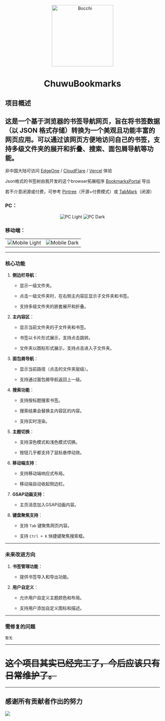 <div align="center">
    <img src="https://github.com/user-attachments/assets/6e42f062-8cf9-4332-8d86-38ae92864233" alt="Bocchi" width="200" height="200">
    <h1>ChuwuBookmarks</h1>
</div>

## 项目概述

这是一个基于浏览器的书签导航网页，旨在将书签数据（以 JSON 格式存储）转换为一个美观且功能丰富的网页应用。可以通过该网页方便地访问自己的书签，支持多级文件夹的展开和折叠、搜索、面包屑导航等功能。
---
非中国大陆可访问 [EdgeOne](https://chuwubookmarks.edgeone.app/) / [CloudFlare](https://chuwubookmarks.pages.dev/) / [Vercel](https://chuwu-bookmarks-tau.vercel.app/) 体验

Json格式的书签树由我开发的这个browser拓展程序 [BookmarksPortal](https://github.com/HatsuChuwu/BookmarksPortal) 导出

若不介意闭源或付费，可参考 [Pintree](https://github.com/Pintree-io/pintree)（开源+付费模式）或 [TabMark](https://www.ainewtab.app)（闭源）

### PC：

<div align="center">
    <img src="https://github.com/user-attachments/assets/4eaad285-81d1-4667-a0ae-2212686ff9eb" alt="PC Light">
    <img src="https://github.com/user-attachments/assets/62ff3f49-dee5-468d-af0a-0ea0955f2619" alt="PC Dark">
</div>

### 移动端：

<table>
    <tr>
        <td>
            <img src="https://github.com/user-attachments/assets/31bea867-c0d4-4727-9251-8de7418ca687" alt="Mobile Light">
        </td>
        <td>
            <img src="https://github.com/user-attachments/assets/d852e758-c372-4ed9-b899-05b048c9ad8f" alt="Mobile Dark">
        </td>
    </tr>
</table>


---

### **核心功能**

1. **侧边栏导航**：
   
   * 显示一级文件夹。
   
   * 点击一级文件夹时，在右侧主内容区显示子文件夹和书签。
   
   * 支持多级文件夹的嵌套展开和折叠。

2. **主内容区**：
   
   * 显示当前文件夹的子文件夹和书签。
   
   * 书签以卡片形式展示，支持点击跳转。
   
   * 文件夹以图标形式展示，支持点击进入子文件夹。

3. **面包屑导航**：
   
   * 显示当前路径（点击的文件夹层级）。
   
   * 支持通过面包屑导航返回上一级。

4. **搜索功能**：
   
   * 支持按标题搜索书签。
   
   * 搜索结果会替换主内容区的内容。
  
   * 支持实时渲染。

5. **主题切换**：
   
   * 支持深色模式和浅色模式切换。
  
   * 按钮几乎都支持了鼠标悬停动效。

6. **移动端支持**：
   
   * 支持移动端响应式布局。
  
   * 移动端自动收起侧边栏。

7. **GSAP动画支持**：

   * 主页消息加入GSAP动画内容。

8. **键盘聚焦支持**：

   * 支持 `Tab` 键聚焦网页内容。

   * 支持 `Ctrl + K` 快捷键聚焦搜索框。

* * *

### **未来改进方向**

1. **书签管理功能**：
   
   * 提供书签导入和导出功能。

2. **用户自定义**：
   
   * 允许用户自定义主题颜色和布局。
   
   * 支持用户添加自定义图标和描述。

---

### **需修复的问题**

    暂无
---

# <s>这个项目其实已经完工了，今后应该只有日常维护了。</s>

---

## 感谢所有贡献者作出的努力
<a href="https://github.com/HatsuChuwu/ChuwuBookmarks/graphs/contributors" target="_blank">
  <img src="https://contrib.rocks/image?repo=HatsuChuwu/ChuwuBookmarks" />
</a>
